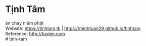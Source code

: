 # Tịnh Tâm
ăn chay niệm phật  
Website: https://tinhtam.tk  | https://minhtuan29.github.io/tinhtam  
Reference: http://tuvien.com  
#   t i n h - t a m  
 